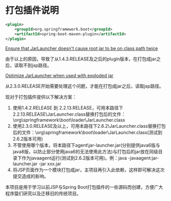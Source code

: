 # 打包插件说明

```xml
<plugin>
    <groupId>org.springframework.boot</groupId>
    <artifactId>spring-boot-maven-plugin</artifactId>
</plugin>
```

[Ensure that JarLauncher doesn't cause root jar to be on class path twice](https://github.com/spring-projects/spring-boot/commit/2d8344d46d09c6c0de0bfe593f31b883a407f622#diff-21f8e7f126b40ecff72eb0cfe3b468a43b3c170781f4596d40260b96f97fab2c)

由于以上的原因，导致了从1.4.3.RELEASE及之后的plugin版本，在打包成jar之后，读取不到jsp路径。


[Optimize JarLauncher when used with exploded jar](https://github.com/spring-projects/spring-boot/commit/8f5777cf9ebce1762aa1202e03a51d60f2973d4f#diff-b7758a1c00eaa924abd6b1ec7f621874663d01107e31e3464ed35329b2670dfa)

从2.3.0.RELEASE开始需要处理这个问题，才能在打包成jar之后，读取jsp路径。

现对于打包插件提供以下解决方案：

1. 使用1.4.2.RELEASE 到 2.2.13.RELEASE，可用本路径下2.2.13.RELEASE\JarLauncher.class替换打包后的文件：\org\springframework\boot\loader\JarLauncher.class
2. 使用2.3.0.RELEASE及以上，可用本路径下2.6.2\JarLauncher.class替换打包后的文件：\org\springframework\boot\loader\JarLauncher.class(测试到2.6.2版本可用)
3. 不管使用哪个版本，将本路径下agent\jar-launcher.jar(分别提供java6版与java8版，以防止部分使用java6的无法使用此方法)与打包后的jar放在同级目录下作为javaagent运行(测试到2.6.2版本可用)。例：java -javaagent:jar-launcher.jar -jar xxx.jar
4. 将JSP页面作为一个模块打包成jar，主项目再引入此依赖，这样即可解决这次提交造成的影响。

本项目是用于学习以前JSP与Spring Boot打包插件的一些源码而创建，方便广大程序猿们研究以及迁移旧的传统项目。